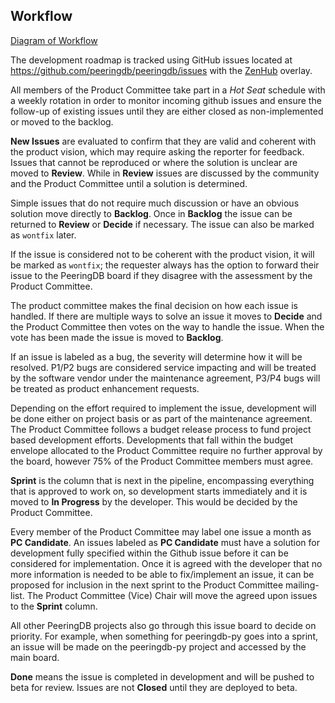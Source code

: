 ## Workflow

[Diagram of Workflow](Product_Committee-Workflow.pdf)

The development roadmap is tracked using GitHub issues located at <https://github.com/peeringdb/peeringdb/issues> with the [ZenHub](https://www.zenhub.com/) overlay.

All members of the Product Committee take part in a _Hot Seat_ schedule with a weekly rotation in order to monitor incoming github issues and ensure the follow-up of existing issues until they are either closed as non-implemented or moved to the backlog.

**New Issues** are evaluated to confirm that they are valid and coherent with the product vision, which may require asking the reporter for feedback. Issues that cannot be reproduced or where the solution is unclear are moved to **Review**. While in **Review** issues are discussed by the community and the Product Committee until a solution is determined.

Simple issues that do not require much discussion or have an obvious solution move directly to **Backlog**. Once in **Backlog** the issue can be returned to **Review** or **Decide** if necessary. The issue can also be marked as `wontfix` later.

If the issue is considered not to be coherent with the product vision, it will be marked as `wontfix`; the requester always has the option to forward their issue to the PeeringDB board if they disagree with the assessment by the Product Committee.

The product committee makes the final decision on how each issue is handled. If there are multiple ways to solve an issue it moves to **Decide** and the Product Committee then votes on the way to handle the issue.  When the vote has been made the issue is moved to **Backlog**.

If an issue is labeled as a bug, the severity will determine how it will be resolved. P1/P2 bugs are considered service impacting and will be treated by the software vendor under the maintenance agreement, P3/P4 bugs will be treated as product enhancement requests.

Depending on the effort required to implement the issue, development will be done either on project basis or as part of the maintenance agreement. The Product Committee follows a budget release process to fund project based development efforts. Developments that fall within the budget envelope allocated to the Product Committee require no further approval by the board, however 75% of the Product Committee members must agree.

**Sprint** is the column that is next in the pipeline, encompassing everything that is approved to work on, so development starts immediately and it is moved to **In Progress** by the developer. This would be decided by the Product Committee.

Every member of the Product Committee may label one issue a month as **PC Candidate**. An issues labeled as **PC Candidate** must have a solution for development fully specified within the Github issue before it can be considered for implementation. Once it is agreed with the developer that no more information is needed to be able to fix/implement an issue, it can be proposed for inclusion in the next sprint to the Product Committee mailing-list. The Product Committee (Vice) Chair will move the agreed upon issues to the **Sprint** column.

All other PeeringDB projects also go through this issue board to decide on priority. For example, when something for peeringdb-py goes into a sprint, an issue will be made on the peeringdb-py project and accessed by the main board.

**Done** means the issue is completed in development and will be pushed to beta for review. Issues are not **Closed** until they are deployed to beta.
